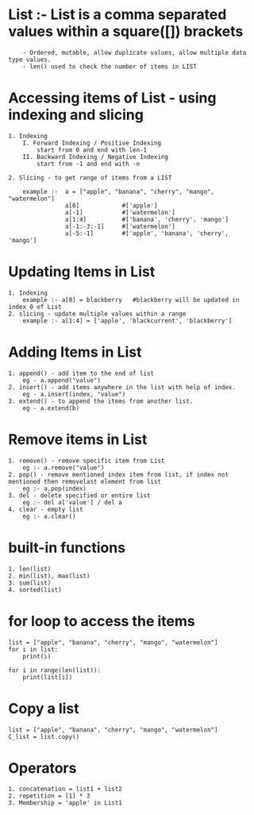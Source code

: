 # List :- List is a comma separated values within a square([]) brackets
        - Ordered, mutable, allow duplicate values, allow multiple data type values.
        - len() used to check the number of items in LIST
    
# Accessing items of List - using indexing and slicing
    1. Indexing 
        I. Forward Indexing / Positive Indexing
            start from 0 and end with len-1
        II. Backward Indexing / Negative Indexing
            start from -1 and end with -n 
    
    2. Slicing - to get range of items from a LIST
        
        example :-  a = ["apple", "banana", "cherry", "mango", "watermelon"]
                    a[0]            #['apple']
                    a[-1]           #['watermelon']
                    a[1:4]          #['banana', 'cherry', 'mango']
                    a[-1:-3:-1]     #['watermelon'] 
                    a[-5:-1]        #['apple', 'banana', 'cherry', 'mango']

# Updating Items in List
    1. Indexing 
        example :- a[0] = blackberry   #blackberry will be updated in index 0 of List
    2. slicing - update multiple values within a range
        example :- a[1:4] = ['apple', 'blackcurrent', 'blackberry']

# Adding Items in List
    1. append() - add item to the end of list
        eg - a.append("value")
    2. insert() - add items anywhere in the list with help of index.
        eg - a.insert(index, "value")
    3. extend() - to append the items from another list.
        eg - a.extend(b)

# Remove items in List
    1. remove() - remove specific item from List
        eg :- a.remove("value")
    2. pop() - remove mentioned index item from list, if index not mentioned then removelast element from list 
        eg :- a.pop(index)
    3. del - delete specified or entire list
        eg :- del a['value'] / del a
    4. clear - empty list
        eg :- a.clear()

# built-in functions
    1. len(list)
    2. min(list), max(list)
    3. sum(list)
    4. sorted(list)

# for loop to access the items
    list = ["apple", "banana", "cherry", "mango", "watermelon"]
    for i in list:
        print(i)
    
    for i in range(len(list)):
        print(list[i])

# Copy a list
    list = ["apple", "banana", "cherry", "mango", "watermelon"]
    C_list = list.copy()

# Operators
    1. concatenation = list1 + list2
    2. repetition = [1] * 3
    3. Membership = 'apple' in List1 